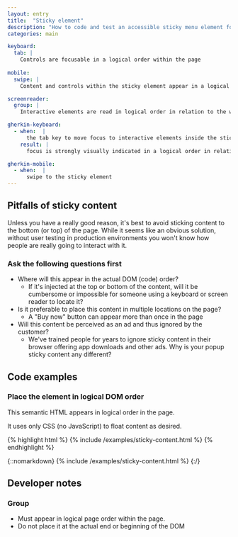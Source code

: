 ```yaml
---
layout: entry
title:  "Sticky element"
description: "How to code and test an accessible sticky menu element for Web"
categories: main

keyboard:
  tab: |
    Controls are focusable in a logical order within the page
      
mobile:
  swipe: |
    Content and controls within the sticky element appear in a logical order in relation to the whole page

screenreader:
  group: |
    Interactive elements are read in logical order in relation to the whole page

gherkin-keyboard: 
  - when:  |
      the tab key to move focus to interactive elements inside the sticky element
    result: |
      focus is strongly visually indicated in a logical order in relation to the whole page

gherkin-mobile:
  - when:  |
      swipe to the sticky element
---
```


## Pitfalls of sticky content

Unless you have a really good reason, it's best to avoid sticking content to the bottom (or top) of the page. While it seems like an obvious solution, without user testing in production environments you won't know how people are really going to interact with it.

### Ask the following questions first

- Where will this appear in the actual DOM (code) order?
  - If it's injected at the top or bottom of the content, will it be cumbersome or impossible for someone using a keyboard or screen reader to locate it?
- Is it preferable to place this content in multiple locations on the page?
  - A "Buy now" button can appear more than once in the page
- Will this content be perceived as an ad and thus ignored by the customer?
  - We've trained people for years to ignore sticky content in their browser offering app downloads and other ads. Why is your popup sticky content any different?

## Code examples

### Place the element in logical DOM order

This semantic HTML appears in logical order in the page. 

It uses only CSS (no JavaScript) to float content as desired.

{% highlight html %}
{% include /examples/sticky-content.html %}
{% endhighlight %}

{::nomarkdown}
<example>
{% include /examples/sticky-content.html %}
</example>
{:/}

## Developer notes

### Group

- Must appear in logical page order within the page.
- Do not place it at the actual end or beginning of the DOM


